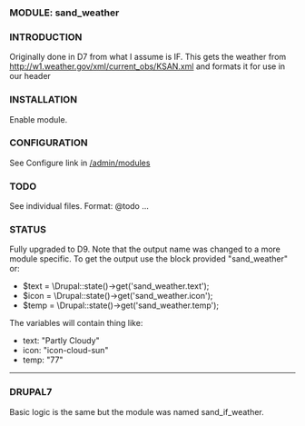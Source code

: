 ### MODULE: sand_weather

### INTRODUCTION
Originally done in D7 from what I assume is IF. This gets the weather from 
http://w1.weather.gov/xml/current_obs/KSAN.xml and formats it for use in our header

### INSTALLATION
Enable module.

### CONFIGURATION
See Configure link in <a href="/admin/modules">/admin/modules</a>

### TODO
See individual files. Format: @todo ...

### STATUS
Fully upgraded to D9. Note that the output name was changed to a more module specific.
To get the output use the block provided "sand_weather" or: 
- $text = \Drupal::state()->get('sand_weather.text');
- $icon = \Drupal::state()->get('sand_weather.icon');
- $temp = \Drupal::state()->get('sand_weather.temp');

The variables will contain thing like: 
- text: "Partly Cloudy"
- icon: "icon-cloud-sun"
- temp: "77"

---

### DRUPAL7
Basic logic is the same but the module was named sand_if_weather.
